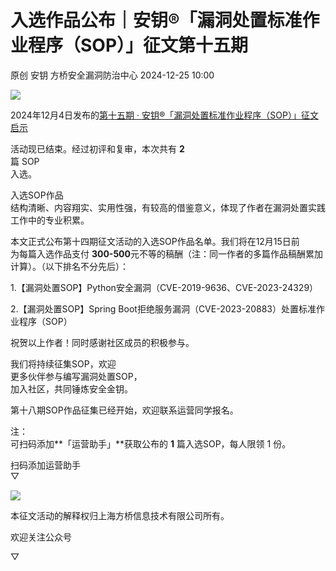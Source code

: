 #  入选作品公布｜安钥®「漏洞处置标准作业程序（SOP）」征文第十五期   
原创 安钥  方桥安全漏洞防治中心   2024-12-25 10:00  
  
![](https://mmbiz.qpic.cn/sz_mmbiz_png/2JVOUiaJORTu5bdhZNNj75zzVnoaW4L5W3pedgoMpS1xXeXFaxgIyodje5eTfz1jnEajK9BG9B0f4gfJgRRPiaKQ/640?wx_fmt=png&from=appmsg "")  
  
2024年12月4日发布的[第十五期 · 安钥®「漏洞处置标准作业程序（SOP）」征文启示](https://mp.weixin.qq.com/s?__biz=Mzk0OTQzMDI4Mg==&mid=2247484361&idx=1&sn=2fddbed9dcf2ab77c9e5f6c846dce7b6&scene=21#wechat_redirect)  
  
活动现已结束。经过初评和复审，本次共有 **2**  
篇 SOP   
入选。  
  
入选SOP作品  
结构清晰、内容翔实、实用性强，有较高的借鉴意义，体现了作者在漏洞处置实践工作中的专业积累。  
  
本文正式公布第十四期征文活动的入选SOP作品名单。我们将在12月15日前  
为每篇入选作品支付 **300-500**元不等的稿酬（注：同一作者的多篇作品稿酬累加计算）。（以下排名不分先后）：  
  
1.【漏洞处置SOP】Python安全漏洞（CVE-2019-9636、CVE-2023-24329）  
  
  
2.【漏洞处置SOP】Spring Boot拒绝服务漏洞（CVE-2023-20883）处置标准作业程序（SOP）  
  
祝贺以上作者！同时感谢社区成员的积极参与。  
  
我们将持续征集SOP，欢迎  
更多伙伴参与编写漏洞处置SOP，  
加入社区，共同锤炼安全金钥。  
  
第十八期SOP作品征集已经开始，欢迎联系运营同学报名。  
  
注：  
可扫码添加**「运营助手」**获取公布的 **1** 篇入选SOP，每人限领 1 份。  
  
扫码添加运营助手  
▽  
  
![](https://mmbiz.qpic.cn/sz_mmbiz_png/2JVOUiaJORTs0BYdgedlDZlsLV4xZ0ibUnRljKAMsTq37lxLQCBBuo5pgf5iahvEaL4rAfHY9wR2fyE2M8e9V2k4g/640?wx_fmt=png&from=appmsg "")  
  
本征文活动的解释权归上海方桥信息技术有限公司所有。  
  
欢迎关注公众号  
  
▽  
  
  
  
